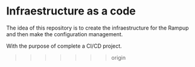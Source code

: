 # Infraestructure as a code
The idea of this repository is to create the infraestructure for the Rampup and then make the configuration management.

With the purpose of complete a CI/CD project.
>>>>>>> origin

